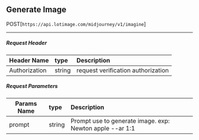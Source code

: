 ## Generate Image

<span class="request-identifier">POST</span>[`https://api.lotimage.com/midjourney/v1/imagine`]

---

##### Request Header

| Header Name              | type                  | Description                                                 |
| ------------------------ | :-------------------- | :---------------------------------------------------------- |
| Authorization            | string                | request verification authorization                          |

##### Request Parameters

| Params Name              | type                  | Description                                                 |
| ------------------------ | :-------------------- | :---------------------------------------------------------- |
| prompt                   | string                | Prompt use to generate image. exp: Newton apple --ar 1:1    |